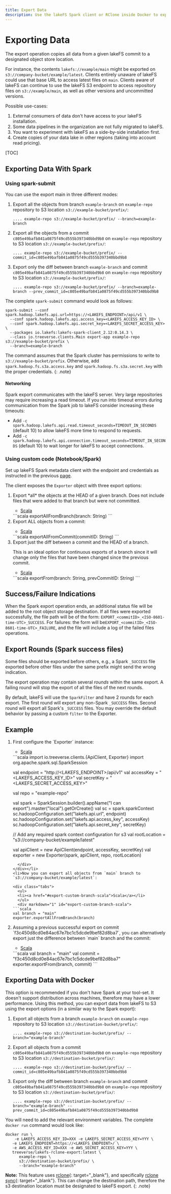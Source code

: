 ```yaml
---
title: Export Data
description: Use the lakeFS Spark client or RClone inside Docker to export a lakeFS commit to the object store.
---
```


# Exporting Data
The export operation copies all data from a given lakeFS commit to
a designated object store location.

For instance, the contents `lakefs://example/main` might be exported on
`s3://company-bucket/example/latest`. Clients entirely unaware of lakeFS could use that
base URL to access latest files on `main`. Clients aware of lakeFS can continue to use
the lakeFS S3 endpoint to access repository files on `s3://example/main`, as well as
other versions and uncommitted versions.

Possible use-cases:
1. External consumers of data don't have access to your lakeFS installation.
1. Some data pipelines in the organization are not fully migrated to lakeFS.
1. You want to experiment with lakeFS as a side-by-side installation first.
1. Create copies of your data lake in other regions (taking into account read pricing).

[TOC]

## Exporting Data With Spark 

### Using spark-submit
You can use the export main in three different modes:

1. Export all the objects from branch `example-branch` on `example-repo` repository to S3 location `s3://example-bucket/prefix/`:

   ```shell
   .... example-repo s3://example-bucket/prefix/ --branch=example-branch
   ```


1. Export all the objects from a commit `c805e49bafb841a0875f49cd555b397340bbd9b8` on `example-repo` repository to S3 location `s3://example-bucket/prefix/`:

   ```shell
   .... example-repo s3://example-bucket/prefix/ --commit_id=c805e49bafb841a0875f49cd555b397340bbd9b8
   ```

1. Export only the diff between branch `example-branch` and commit `c805e49bafb841a0875f49cd555b397340bbd9b8`
   on `example-repo` repository to S3 location `s3://example-bucket/prefix/`:

   ```shell
   .... example-repo s3://example-bucket/prefix/ --branch=example-branch --prev_commit_id=c805e49bafb841a0875f49cd555b397340bbd9b8
   ```

The complete `spark-submit` command would look as follows:

```shell
spark-submit --conf spark.hadoop.lakefs.api.url=https://<LAKEFS_ENDPOINT>/api/v1 \
  --conf spark.hadoop.lakefs.api.access_key=<LAKEFS_ACCESS_KEY_ID> \
  --conf spark.hadoop.lakefs.api.secret_key=<LAKEFS_SECRET_ACCESS_KEY> \
  --packages io.lakefs:lakefs-spark-client_2.12:0.14.3 \
  --class io.treeverse.clients.Main export-app example-repo s3://example-bucket/prefix \
  --branch=example-branch
```

The command assumes that the Spark cluster has permissions to write to `s3://example-bucket/prefix`.
Otherwise, add `spark.hadoop.fs.s3a.access.key` and `spark.hadoop.fs.s3a.secret.key` with the proper credentials.
{: .note}

#### Networking

Spark export communicates with the lakeFS server.  Very large repositories
may require increasing a read timeout.  If you run into timeout errors
during communication from the Spark job to lakeFS consider increasing these
timeouts:

* Add `-c spark.hadoop.lakefs.api.read.timeout_seconds=TIMEOUT_IN_SECONDS`
  (default 10) to allow lakeFS more time to respond to requests.
* Add `-c
  spark.hadoop.lakefs.api.connection.timeout_seconds=TIMEOUT_IN_SECONDS`
  (default 10) to wait longer for lakeFS to accept connections.

### Using custom code (Notebook/Spark)

Set up lakeFS Spark metadata client with the endpoint and credentials as instructed in the previous [page](/reference/spark-client/).

The client exposes the `Exporter` object with three export options:

<ol><li>
Export *all* the objects at the HEAD of a given branch. Does not include
files that were added to that branch but were not committed.

<div class="tabs">
  <ul>
  <li><a href="#export-head-scala">Scala</a></li>
  </ul>
  <div markdown="1" id="export-head-scala">
```scala
exportAllFromBranch(branch: String)
```
  </div>
</div>
</li>
<li>Export ALL objects from a commit:

<div class="tabs">
  <ul>
  <li><a href="#export-commit-scala">Scala</a></li>
  </ul>
  <div markdown="1" id="export-commit-scala">
```scala
exportAllFromCommit(commitID: String)
```
  </div>
</div>
</li>
<li>Export just the diff between a commit and the HEAD of a branch.

   This is an ideal option for continuous exports of a branch since it will change only the files
   that have been changed since the previous commit.

<div class="tabs">
  <ul>
  <li><a href="#export-diffs-scala">Scala</a></li>
  </ul>
  <div markdown="1" id="export-diffs-scala">
```scala
exportFrom(branch: String, prevCommitID: String)
```
  </div>
</div>
</li>
</ol>

## Success/Failure Indications

When the Spark export operation ends, an additional status file will be added to the root
object storage destination.
If all files were exported successfully, the file path will be of the form: `EXPORT_<commitID>_<ISO-8601-time-UTC>_SUCCESS`.
For failures: the form will be`EXPORT_<commitID>_<ISO-8601-time-UTC>_FAILURE`, and the file will include a log of the failed files operations.

## Export Rounds (Spark success files)
Some files should be exported before others, e.g., a Spark `_SUCCESS` file exported before other files under
the same prefix might send the wrong indication.

The export operation may contain several *rounds* within the same export.
A failing round will stop the export of all the files of the next rounds.

By default, lakeFS will use the `SparkFilter` and have 2 rounds for each export.
The first round will export any non-Spark `_SUCCESS` files. Second round will export all Spark's `_SUCCESS` files.
You may override the default behavior by passing a custom `filter` to the Exporter.  

## Example

<ol><li>First configure the `Exporter` instance:

<div class="tabs">
  <ul>
    <li><a href="#export-custom-setup-scala">Scala</a></li>
  </ul>
  <div markdown="1" id="export-custom-setup-scala">
```scala
import io.treeverse.clients.{ApiClient, Exporter}
import org.apache.spark.sql.SparkSession

val endpoint = "http://<LAKEFS_ENDPOINT>/api/v1"
val accessKey = "<LAKEFS_ACCESS_KEY_ID>"
val secretKey = "<LAKEFS_SECRET_ACCESS_KEY>"

val repo = "example-repo"

val spark = SparkSession.builder().appName("I can export").master("local").getOrCreate()
val sc = spark.sparkContext
sc.hadoopConfiguration.set("lakefs.api.url", endpoint)
sc.hadoopConfiguration.set("lakefs.api.access_key", accessKey)
sc.hadoopConfiguration.set("lakefs.api.secret_key", secretKey)

// Add any required spark context configuration for s3
val rootLocation = "s3://company-bucket/example/latest"

val apiClient = new ApiClient(endpoint, accessKey, secretKey)
val exporter = new Exporter(spark, apiClient, repo, rootLocation)
```
  </div>
</div></li>
<li>Now you can export all objects from `main` branch to `s3://company-bucket/example/latest`:

<div class="tabs">
  <ul>
  <li><a href="#export-custom-branch-scala">Scala</a></li>
  </ul>
  <div markdown="1" id="export-custom-branch-scala">
```scala
val branch = "main"
exporter.exportAllFromBranch(branch)
```
  </div>
</div></li>
<li>Assuming a previous successful export on commit `f3c450d8cd0e84ac67e7bc1c5dcde9bef82d8ba7`,
you can alternatively export just the difference between `main` branch and the commit:

<div class="tabs">
  <ul>
    <li><a href="#export-custom-diffs-scala">Scala</a></li>
  </ul>
  <div markdown="1" id="export-custom-diffs-scala">
```scala
val branch = "main"
val commit = "f3c450d8cd0e84ac67e7bc1c5dcde9bef82d8ba7"
exporter.exportFrom(branch, commit)
```
  </div>
</div></li></ol>

## Exporting Data with Docker

This option is recommended if you don't have Spark at your tool-set.
It doesn't support distribution across machines, therefore may have a lower performance. 
Using this method, you can export data from lakeFS to S3 using the export options (in a similar way to the Spark export):

1. Export all objects from a branch `example-branch` on `example-repo` repository to S3 location `s3://destination-bucket/prefix/`:

   ```shell
   .... example-repo s3://destination-bucket/prefix/ --branch="example-branch"
   ```


1. Export all objects from a commit `c805e49bafb841a0875f49cd555b397340bbd9b8` on `example-repo` repository to S3 location `s3://destination-bucket/prefix/`:

   ```shell
   .... example-repo s3://destination-bucket/prefix/ --commit_id=c805e49bafb841a0875f49cd555b397340bbd9b8
   ```


1. Export only the diff between branch `example-branch` and commit `c805e49bafb841a0875f49cd555b397340bbd9b8`
   on `example-repo` repository to S3 location `s3://destination-bucket/prefix/`:

   ```shell
   .... example-repo s3://destination-bucket/prefix/ --branch="example-branch" --prev_commit_id=c805e49bafb841a0875f49cd555b397340bbd9b8
   ```

You will need to add the relevant environment variables.
The complete `docker run` command would look like:

```shell
docker run \
    -e LAKEFS_ACCESS_KEY_ID=XXX -e LAKEFS_SECRET_ACCESS_KEY=YYY \
   -e LAKEFS_ENDPOINT=https://<LAKEFS_ENDPOINT>/ \
   -e AWS_ACCESS_KEY_ID=XXX -e AWS_SECRET_ACCESS_KEY=YYY \
   treeverse/lakefs-rclone-export:latest \
      example-repo \
      s3://destination-bucket/prefix/ \
      --branch="example-branch"
```

**Note:** This feature uses [rclone](https://rclone.org/){: target="_blank"},
and specifically [rclone sync](https://rclone.org/commands/rclone_sync/){: target="_blank"}. This can change the destination path, therefore the s3 destination location must be designated to lakeFS export.
{: .note}
